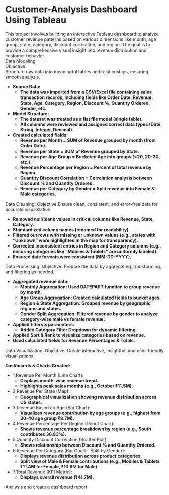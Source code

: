 # Customer-Analysis Dashboard Using Tableau

This project involves building an interactive Tableau dashboard to analyze customer revenue patterns based on various dimensions like month, age group, state, category, discount correlation, and region. The goal is to provide a comprehensive visual insight into revenue distribution and customer behavior.
<br>
Data Modeling:
<br>
Objective:
<br>
Structure raw data into meaningful tables and relationships, ensuring smooth analysis.
- **Source Data:**
   - **The data was imported from a CSV/Excel file containing sales transaction records, including fields like Order Date, Revenue, State, Age, Category, Region, Discount %, Quantity Ordered, Gender, etc.**
- **Model Structure:**
   - **The dataset was treated as a flat file model (single table).**
   - **All columns were reviewed and assigned correct data types (Date, String, Integer, Decimal).**
- **Created calculated fields:**
   - **Revenue per Month = SUM of Revenue grouped by month (from Order Date).**
   - **Revenue per State = SUM of Revenue grouped by State.**
   - **Revenue per Age Group = Bucketed Age into groups (<20, 20-30, etc.).**
   - **Revenue Percentage per Region = Percent of total revenue by Region.**
   - **Quantity Discount Correlation = Correlation analysis between Discount % and Quantity Ordered.**
   - **Revenue per Category by Gender = Split revenue into Female & Male categories.**

Data Cleaning:
Objective:Ensure clean, consistent, and error-free data for accurate visualization.
- **Removed null/blank values in critical columns like Revenue, State, Category.**
- **Standardized column names (renamed for readability).**
- **Filtered out rows with missing or unknown values (e.g., states with “Unknown” were highlighted in the map for transparency).**
- **Corrected inconsistent entries in Region and Category columns (e.g., ensuring categories like "Mobiles & Tablets" are uniformly labeled).**
- **Ensured date formats were consistent (MM-DD-YYYY).**

Data Processing:
Objective:
Prepare the data by aggregating, transforming, and filtering as needed.
- **Aggregated revenue data:**
   - **Monthly Aggregation: Used DATEPART function to group revenue by month.**
   - **Age Group Aggregation: Created calculated fields to bucket ages.**
   - **Region & State Aggregation: Grouped revenue by geographic regions and states.**
   - **Gender Split Aggregation: Filtered revenue by gender to analyze category-wise male vs female revenue.**
- **Applied filters & parameters:**
   - **Added Category Filter Dropdown for dynamic filtering.**
- **Applied Sort & Rank to visualize categories based on revenue.**
- **Used calculated fields for Revenue Percentages & Totals.**

 Data Visualization:
Objective:
Create interactive, insightful, and user-friendly visualizations.

**Dashboards & Charts Created:**

- 1.Revenue Per Month (Line Chart):
    - **Displays month-wise revenue trend.**
    - **Highlights peak sales months (e.g., October ₹11.5M).**
- 2.Revenue Per State (Map):
    - **Geographical visualization showing revenue distribution across US states.**
- 3.Revenue Based on Age (Bar Chart):
    - **Visualizes revenue contribution by age groups (e.g., highest from 30-40 age group ₹8.7M).**
- 4.Revenue Percentage Per Region (Donut Chart):
    - **Shows revenue percentage breakdown by region (e.g., South contributes 36.83%).**
- 5.Quantity Discount Correlation (Scatter Plot):
    - **Shows relationship between Discount % and Quantity Ordered.**
- 6.Revenue Per Category (Bar Chart - Split by Gender):
    - **Displays revenue distribution across product categories.**
    - **Split view of Male & Female contributions (e.g., Mobiles & Tablets ₹11.4M for Female, ₹10.8M for Male).**
- 7.Total Revenue (KPI Metric):
    - **Displays overall revenue (₹41.7M).**
 

Analysis and create a dashboard report.
